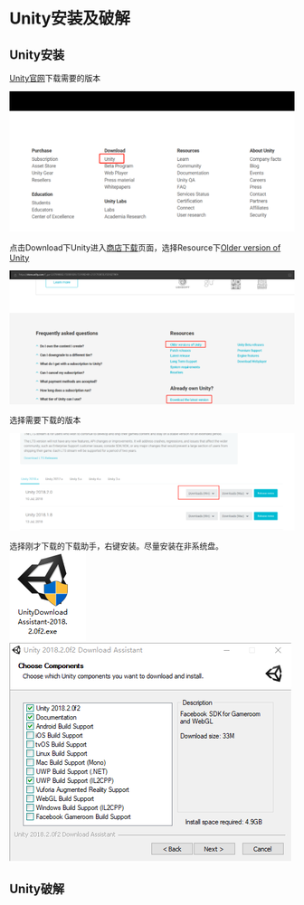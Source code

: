 Unity安装及破解
======
## Unity安装
[Unity官网](https://unity3d.com/)下载需要的版本

![image](https://github.com/Humor1217/TechDocments/blob/master/ImageResources/uniyofficewebpic.png)

点击Download下Unity进入[商店下载](https://store.unity.com/?_ga=2.67098862.153001639.1531982481-2131763950.1521627909)页面，选择Resource下[Older version of Unity](https://unity3d.com/get-unity/download/archive)

![image](https://github.com/Humor1217/TechDocments/blob/master/ImageResources/oldversionunity.png)

选择需要下载的版本

![image](https://github.com/Humor1217/TechDocments/blob/master/ImageResources/unityinstallpic_03.png)

选择刚才下载的下载助手，右键安装。尽量安装在非系统盘。
![image](https://github.com/Humor1217/TechDocments/blob/master/ImageResources/unityinstallpic_04.png)
![image](https://github.com/Humor1217/TechDocments/blob/master/ImageResources/unityinstallpic_05.png)

## Unity破解

